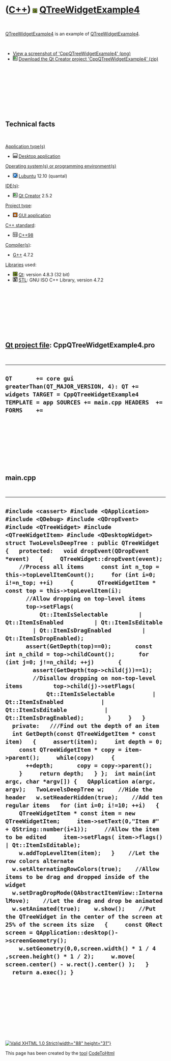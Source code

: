



 

 

 

 

 

([C++](Cpp.htm)) ![Qt](PicQt.png) [QTreeWidgetExample4](CppQTreeWidgetExample4.htm)
===================================================================================

 

[QTreeWidgetExample4](CppQTreeWidgetExample4.htm) is an example of
[QTreeWidgetExample4](CppQTreeWidgetExample4.htm).

 

-   [View a screenshot of
    'CppQTreeWidgetExample4' (png)](CppQTreeWidgetExample4.png)
-   ![Qt Creator](PicQtCreator.png) [Download the Qt Creator project
    'CppQTreeWidgetExample4' (zip)](CppQTreeWidgetExample4.zip)

 

 

 

 

 

Technical facts
---------------

 

[Application type(s)](CppApplication.htm)

-   ![Desktop](PicDesktop.png) [Desktop
    application](CppDesktopApplication.htm)

[Operating system(s) or programming environment(s)](CppOs.htm)

-   ![Lubuntu](PicLubuntu.png) [Lubuntu](CppLubuntu.htm) 12.10 (quantal)

[IDE(s)](CppIde.htm):

-   ![Qt Creator](PicQtCreator.png) [Qt Creator](CppQtCreator.htm) 2.5.2

[Project type](CppQtProjectType.htm):

-   ![GUI](PicGui.png) [GUI application](CppGuiApplication.htm)

[C++ standard](CppStandard.htm):

-   ![C++98](PicCpp98.png) [C++98](Cpp98.htm)

[Compiler(s)](CppCompiler.htm):

-   [G++](CppGpp.htm) 4.7.2

[Libraries](CppLibrary.htm) used:

-   ![Qt](PicQt.png) [Qt](CppQt.htm): version 4.8.3 (32 bit)
-   ![STL](PicStl.png) [STL](CppStl.htm): GNU ISO C++ Library, version
    4.7.2

 

 

 

 

 

[Qt project file](CppQtProjectFile.htm): CppQTreeWidgetExample4.pro
-------------------------------------------------------------------

 

  ---------------------------------------------------------------------------------------------------------------------------------------------------------------------
  ` QT       += core gui greaterThan(QT_MAJOR_VERSION, 4): QT += widgets TARGET = CppQTreeWidgetExample4 TEMPLATE = app SOURCES += main.cpp HEADERS  += FORMS    += `
  ---------------------------------------------------------------------------------------------------------------------------------------------------------------------

 

 

 

 

 

main.cpp
--------

 

  -------------------------------------------------------------------------------------------------------------------------------------------------------------------------------------------------------------------------------------------------------------------------------------------------------------------------------------------------------------------------------------------------------------------------------------------------------------------------------------------------------------------------------------------------------------------------------------------------------------------------------------------------------------------------------------------------------------------------------------------------------------------------------------------------------------------------------------------------------------------------------------------------------------------------------------------------------------------------------------------------------------------------------------------------------------------------------------------------------------------------------------------------------------------------------------------------------------------------------------------------------------------------------------------------------------------------------------------------------------------------------------------------------------------------------------------------------------------------------------------------------------------------------------------------------------------------------------------------------------------------------------------------------------------------------------------------------------------------------------------------------------------------------------------------------------------------------------------------------------------------------------------------------------------------------------------------------------------------------------------------------------------------------------------------------------------------------------------------------------------------------------------------------------------------------------------------------------------------------------------------------------------------------------------------------------------------------------------------------------------------------------------------------------------------------------------------------------
  ` #include <cassert> #include <QApplication> #include <QDebug> #include <QDropEvent> #include <QTreeWidget> #include <QTreeWidgetItem> #include <QDesktopWidget>  struct TwoLevelsDeepTree : public QTreeWidget {   protected:   void dropEvent(QDropEvent *event)   {     QTreeWidget::dropEvent(event);     //Process all items     const int n_top = this->topLevelItemCount();     for (int i=0; i!=n_top; ++i)     {       QTreeWidgetItem * const top = this->topLevelItem(i);       //Allow dropping on top-level items       top->setFlags(           Qt::ItemIsSelectable         | Qt::ItemIsEnabled         | Qt::ItemIsEditable         | Qt::ItemIsDragEnabled         | Qt::ItemIsDropEnabled);       assert(GetDepth(top)==0);       const int n_child = top->childCount();       for (int j=0; j!=n_child; ++j)       {         assert(GetDepth(top->child(j))==1);         //Disallow dropping on non-top-level items         top->child(j)->setFlags(             Qt::ItemIsSelectable           | Qt::ItemIsEnabled           | Qt::ItemIsEditable           | Qt::ItemIsDragEnabled);       }     }   }   private:   ///Find out the depth of an item   int GetDepth(const QTreeWidgetItem * const item)   {     assert(item);     int depth = 0;     const QTreeWidgetItem * copy = item->parent();     while(copy)     {       ++depth;       copy = copy->parent();     }     return depth;   } };  int main(int argc, char *argv[]) {   QApplication a(argc, argv);   TwoLevelsDeepTree w;    //Hide the header   w.setHeaderHidden(true);    //Add ten regular items   for (int i=0; i!=10; ++i)   {     QTreeWidgetItem * const item = new QTreeWidgetItem;     item->setText(0,"Item #" + QString::number(i+1));     //Allow the item to be edited     item->setFlags( item->flags() | Qt::ItemIsEditable);     w.addTopLevelItem(item);   }    //Let the row colors alternate   w.setAlternatingRowColors(true);    //Allow items to be drag and dropped inside of the widget   w.setDragDropMode(QAbstractItemView::InternalMove);    //Let the drag and drop be animated   w.setAnimated(true);    w.show();    //Put the QTreeWidget in the center of the screen at 25% of the screen its size   {     const QRect screen = QApplication::desktop()->screenGeometry();     w.setGeometry(0,0,screen.width() * 1 / 4 ,screen.height() * 1 / 2);     w.move( screen.center() - w.rect().center() );   }   return a.exec(); } `
  -------------------------------------------------------------------------------------------------------------------------------------------------------------------------------------------------------------------------------------------------------------------------------------------------------------------------------------------------------------------------------------------------------------------------------------------------------------------------------------------------------------------------------------------------------------------------------------------------------------------------------------------------------------------------------------------------------------------------------------------------------------------------------------------------------------------------------------------------------------------------------------------------------------------------------------------------------------------------------------------------------------------------------------------------------------------------------------------------------------------------------------------------------------------------------------------------------------------------------------------------------------------------------------------------------------------------------------------------------------------------------------------------------------------------------------------------------------------------------------------------------------------------------------------------------------------------------------------------------------------------------------------------------------------------------------------------------------------------------------------------------------------------------------------------------------------------------------------------------------------------------------------------------------------------------------------------------------------------------------------------------------------------------------------------------------------------------------------------------------------------------------------------------------------------------------------------------------------------------------------------------------------------------------------------------------------------------------------------------------------------------------------------------------------------------------------------------------

 

 

 

 

 





 

[![Valid XHTML 1.0 Strict](valid-xhtml10.png){width="88"
height="31"}](http://validator.w3.org/check?uri=referer)

This page has been created by the [tool](Tools.htm)
[CodeToHtml](ToolCodeToHtml.htm)
